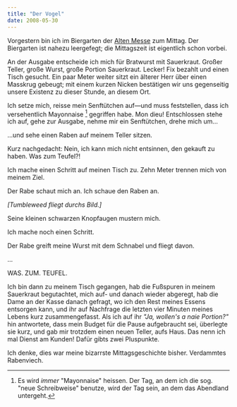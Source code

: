 ```yaml
---
title: "Der Vogel"
date: 2008-05-30
---
```


Vorgestern bin ich im Biergarten der [Alten Messe][1] zum Mittag. Der Biergarten ist nahezu leergefegt; die Mittagszeit ist eigentlich schon vorbei.

An der Ausgabe entscheide ich mich für Bratwurst mit Sauerkraut. Großer Teller, große Wurst, große Portion Sauerkraut. Lecker! Fix bezahlt und einen Tisch gesucht. Ein paar Meter weiter sitzt ein älterer Herr über einen Masskrug gebeugt; mit einem kurzen Nicken bestätigen wir uns gegenseitig unsere Existenz zu dieser Stunde, an diesem Ort.

Ich setze mich, reisse mein Senftütchen auf—und muss feststellen, dass ich versehentlich Mayonnaise [^1] gegriffen habe. Mon dieu! Entschlossen stehe ich auf, gehe zur Ausgabe, nehme mir ein Senftütchen, drehe mich um…

…und sehe einen Raben auf meinem Teller sitzen.

Kurz nachgedacht: Nein, ich kann mich nicht entsinnen, den gekauft zu haben.
Was zum Teufel?!

Ich mache einen Schritt auf meinen Tisch zu. Zehn Meter trennen mich von meinem Ziel.

Der Rabe schaut mich an. Ich schaue den Raben an.

_[Tumbleweed fliegt durchs Bild.]_

Seine kleinen schwarzen Knopfaugen mustern mich.

Ich mache noch einen Schritt.

Der Rabe greift meine Wurst mit dem Schnabel und fliegt davon.

…

WAS. ZUM. TEUFEL.

Ich bin dann zu meinem Tisch gegangen, hab die Fußspuren in meinem Sauerkraut begutachtet, mich auf- und danach wieder abgeregt, hab die Dame an der Kasse danach gefragt, wo ich den Rest meines Essens entsorgen kann, und ihr auf Nachfrage die letzten vier Minuten meines Lebens kurz zusammengefasst. Als ich auf ihr _"Ja, wollen's a naie Portion?"_ hin antwortete, dass mein Budget für die Pause aufgebraucht sei, überlegte sie kurz, und gab mir trotzdem einen neuen Teller, aufs Haus. Das nenn ich mal Dienst am Kunden! Dafür gibts zwei Pluspunkte.

Ich denke, dies war meine bizarrste Mittagsgeschichte bisher. Verdammtes Rabenviech.


[^1]: Es wird _immer_ "Mayonnaise" heissen. Der Tag, an dem ich die sog. "neue Schreibweise" benutze, wird der Tag sein, an dem das Abendland untergeht.


[1]: http://www.qype.com/place/148010-Gasthaus-alte-Messe-Muenchen

